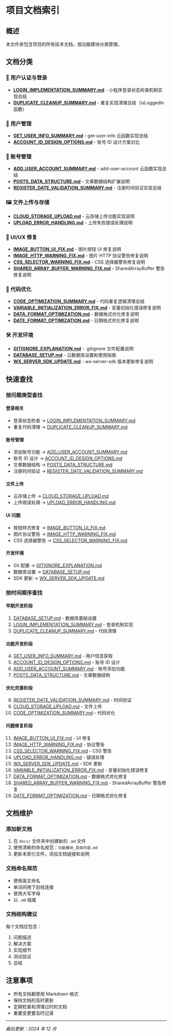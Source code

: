 # 项目文档索引

## 概述

本文件夹包含项目的所有技术文档，按功能模块分类管理。

## 文档分类

### 🔐 用户认证与登录

- **[LOGIN_IMPLEMENTATION_SUMMARY.md](./LOGIN_IMPLEMENTATION_SUMMARY.md)** - 小程序登录状态检查机制实现总结
- **[DUPLICATE_CLEANUP_SUMMARY.md](./DUPLICATE_CLEANUP_SUMMARY.md)** - 重复实现清理总结（isLoggedIn 函数）

### 👤 用户管理

- **[GET_USER_INFO_SUMMARY.md](./GET_USER_INFO_SUMMARY.md)** - get-user-info 云函数实现总结
- **[ACCOUNT_ID_DESIGN_OPTIONS.md](./ACCOUNT_ID_DESIGN_OPTIONS.md)** - 账号 ID 设计方案对比

### 📝 账号管理

- **[ADD_USER_ACCOUNT_SUMMARY.md](./ADD_USER_ACCOUNT_SUMMARY.md)** - add-user-account 云函数实现总结
- **[POSTS_DATA_STRUCTURE.md](./POSTS_DATA_STRUCTURE.md)** - 文章数据结构扩展说明
- **[REGISTER_DATE_VALIDATION_SUMMARY.md](./REGISTER_DATE_VALIDATION_SUMMARY.md)** - 注册时间验证实现总结

### 🖼️ 文件上传与存储

- **[CLOUD_STORAGE_UPLOAD.md](./CLOUD_STORAGE_UPLOAD.md)** - 云存储上传功能实现说明
- **[UPLOAD_ERROR_HANDLING.md](./UPLOAD_ERROR_HANDLING.md)** - 上传失败错误处理说明

### 🎨 UI/UX 修复

- **[IMAGE_BUTTON_UI_FIX.md](./IMAGE_BUTTON_UI_FIX.md)** - 图片按钮 UI 修复说明
- **[IMAGE_HTTP_WARNING_FIX.md](./IMAGE_HTTP_WARNING_FIX.md)** - 图片 HTTP 协议警告修复说明
- **[CSS_SELECTOR_WARNING_FIX.md](./CSS_SELECTOR_WARNING_FIX.md)** - CSS 选择器警告修复说明
- **[SHARED_ARRAY_BUFFER_WARNING_FIX.md](./SHARED_ARRAY_BUFFER_WARNING_FIX.md)** - SharedArrayBuffer 警告修复说明

### 🔧 代码优化

- **[CODE_OPTIMIZATION_SUMMARY.md](./CODE_OPTIMIZATION_SUMMARY.md)** - 代码重复逻辑清理总结
- **[VARIABLE_INITIALIZATION_ERROR_FIX.md](./VARIABLE_INITIALIZATION_ERROR_FIX.md)** - 变量初始化错误修复说明
- **[DATA_FORMAT_OPTIMIZATION.md](./DATA_FORMAT_OPTIMIZATION.md)** - 数据格式优化修复说明
- **[DATE_FORMAT_OPTIMIZATION.md](./DATE_FORMAT_OPTIMIZATION.md)** - 日期格式优化修复说明

### 🛠️ 开发环境

- **[GITIGNORE_EXPLANATION.md](./GITIGNORE_EXPLANATION.md)** - .gitignore 文件配置说明
- **[DATABASE_SETUP.md](./DATABASE_SETUP.md)** - 云数据库设置和使用指南
- **[WX_SERVER_SDK_UPDATE.md](./WX_SERVER_SDK_UPDATE.md)** - wx-server-sdk 版本更新修复说明

## 快速查找

### 按问题类型查找

#### 登录相关

- 登录状态检查 → [LOGIN_IMPLEMENTATION_SUMMARY.md](./LOGIN_IMPLEMENTATION_SUMMARY.md)
- 重复代码清理 → [DUPLICATE_CLEANUP_SUMMARY.md](./DUPLICATE_CLEANUP_SUMMARY.md)

#### 账号管理

- 添加账号功能 → [ADD_USER_ACCOUNT_SUMMARY.md](./ADD_USER_ACCOUNT_SUMMARY.md)
- 账号 ID 设计 → [ACCOUNT_ID_DESIGN_OPTIONS.md](./ACCOUNT_ID_DESIGN_OPTIONS.md)
- 文章数据结构 → [POSTS_DATA_STRUCTURE.md](./POSTS_DATA_STRUCTURE.md)
- 注册时间验证 → [REGISTER_DATE_VALIDATION_SUMMARY.md](./REGISTER_DATE_VALIDATION_SUMMARY.md)

#### 文件上传

- 云存储上传 → [CLOUD_STORAGE_UPLOAD.md](./CLOUD_STORAGE_UPLOAD.md)
- 上传错误处理 → [UPLOAD_ERROR_HANDLING.md](./UPLOAD_ERROR_HANDLING.md)

#### UI 问题

- 按钮样式修复 → [IMAGE_BUTTON_UI_FIX.md](./IMAGE_BUTTON_UI_FIX.md)
- 图片协议警告 → [IMAGE_HTTP_WARNING_FIX.md](./IMAGE_HTTP_WARNING_FIX.md)
- CSS 选择器警告 → [CSS_SELECTOR_WARNING_FIX.md](./CSS_SELECTOR_WARNING_FIX.md)

#### 开发环境

- Git 配置 → [GITIGNORE_EXPLANATION.md](./GITIGNORE_EXPLANATION.md)
- 数据库设置 → [DATABASE_SETUP.md](./DATABASE_SETUP.md)
- SDK 更新 → [WX_SERVER_SDK_UPDATE.md](./WX_SERVER_SDK_UPDATE.md)

### 按时间顺序查找

#### 早期开发阶段

1. [DATABASE_SETUP.md](./DATABASE_SETUP.md) - 数据库基础设置
2. [LOGIN_IMPLEMENTATION_SUMMARY.md](./LOGIN_IMPLEMENTATION_SUMMARY.md) - 登录机制实现
3. [DUPLICATE_CLEANUP_SUMMARY.md](./DUPLICATE_CLEANUP_SUMMARY.md) - 代码清理

#### 功能开发阶段

4. [GET_USER_INFO_SUMMARY.md](./GET_USER_INFO_SUMMARY.md) - 用户信息获取
5. [ACCOUNT_ID_DESIGN_OPTIONS.md](./ACCOUNT_ID_DESIGN_OPTIONS.md) - 账号 ID 设计
6. [ADD_USER_ACCOUNT_SUMMARY.md](./ADD_USER_ACCOUNT_SUMMARY.md) - 账号添加功能
7. [POSTS_DATA_STRUCTURE.md](./POSTS_DATA_STRUCTURE.md) - 文章数据结构

#### 优化完善阶段

8. [REGISTER_DATE_VALIDATION_SUMMARY.md](./REGISTER_DATE_VALIDATION_SUMMARY.md) - 时间验证
9. [CLOUD_STORAGE_UPLOAD.md](./CLOUD_STORAGE_UPLOAD.md) - 文件上传
10. [CODE_OPTIMIZATION_SUMMARY.md](./CODE_OPTIMIZATION_SUMMARY.md) - 代码优化

#### 问题修复阶段

11. [IMAGE_BUTTON_UI_FIX.md](./IMAGE_BUTTON_UI_FIX.md) - UI 修复
12. [IMAGE_HTTP_WARNING_FIX.md](./IMAGE_HTTP_WARNING_FIX.md) - 协议警告
13. [CSS_SELECTOR_WARNING_FIX.md](./CSS_SELECTOR_WARNING_FIX.md) - CSS 警告
14. [UPLOAD_ERROR_HANDLING.md](./UPLOAD_ERROR_HANDLING.md) - 错误处理
15. [WX_SERVER_SDK_UPDATE.md](./WX_SERVER_SDK_UPDATE.md) - SDK 更新
16. [VARIABLE_INITIALIZATION_ERROR_FIX.md](./VARIABLE_INITIALIZATION_ERROR_FIX.md) - 变量初始化错误修复
17. [DATA_FORMAT_OPTIMIZATION.md](./DATA_FORMAT_OPTIMIZATION.md) - 数据格式优化修复
18. [SHARED_ARRAY_BUFFER_WARNING_FIX.md](./SHARED_ARRAY_BUFFER_WARNING_FIX.md) - SharedArrayBuffer 警告修复
19. [DATE_FORMAT_OPTIMIZATION.md](./DATE_FORMAT_OPTIMIZATION.md) - 日期格式优化修复

## 文档维护

### 添加新文档

1. 在 `docs/` 文件夹中创建新的 `.md` 文件
2. 使用清晰的命名规范：`功能模块_具体内容.md`
3. 更新本索引文件，添加文档链接和说明

### 文档命名规范

- 使用英文命名
- 单词间用下划线连接
- 使用大写字母
- 以 `.md` 结尾

### 文档结构建议

每个文档应包含：

1. 问题描述
2. 解决方案
3. 实现细节
4. 测试验证
5. 总结

## 注意事项

- 所有文档都使用 Markdown 格式
- 保持文档的及时更新
- 定期检查和清理过时的文档
- 重要变更要及时记录

---

_最后更新：2024 年 12 月_
